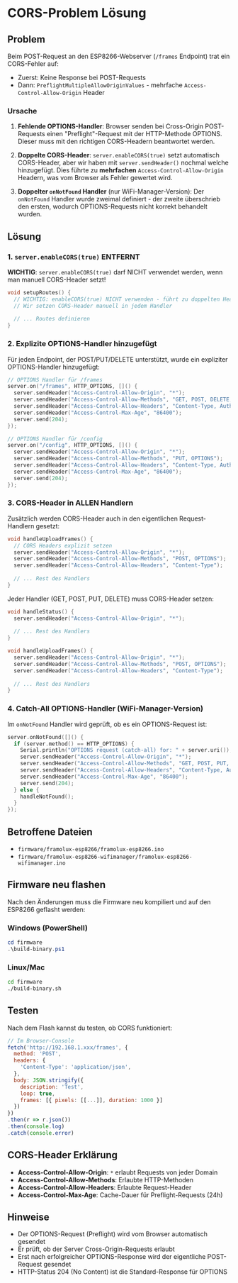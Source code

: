 # CORS-Problem Lösung

## Problem

Beim POST-Request an den ESP8266-Webserver (`/frames` Endpoint) trat ein CORS-Fehler auf:
- Zuerst: Keine Response bei POST-Requests
- Dann: `PreflightMultipleAllowOriginValues` - mehrfache `Access-Control-Allow-Origin` Header

### Ursache

1. **Fehlende OPTIONS-Handler**: Browser senden bei Cross-Origin POST-Requests einen "Preflight"-Request mit der HTTP-Methode OPTIONS. Dieser muss mit den richtigen CORS-Headern beantwortet werden.

2. **Doppelte CORS-Header**: `server.enableCORS(true)` setzt automatisch CORS-Header, aber wir haben mit `server.sendHeader()` nochmal welche hinzugefügt. Dies führte zu **mehrfachen** `Access-Control-Allow-Origin` Headern, was vom Browser als Fehler gewertet wird.

3. **Doppelter `onNotFound` Handler** (nur WiFi-Manager-Version): Der `onNotFound` Handler wurde zweimal definiert - der zweite überschrieb den ersten, wodurch OPTIONS-Requests nicht korrekt behandelt wurden.

## Lösung

### 1. `server.enableCORS(true)` ENTFERNT

**WICHTIG**: `server.enableCORS(true)` darf NICHT verwendet werden, wenn man manuell CORS-Header setzt!

```cpp
void setupRoutes() {
  // WICHTIG: enableCORS(true) NICHT verwenden - führt zu doppelten Headers!
  // Wir setzen CORS-Header manuell in jedem Handler
  
  // ... Routes definieren
}
```

### 2. Explizite OPTIONS-Handler hinzugefügt

Für jeden Endpoint, der POST/PUT/DELETE unterstützt, wurde ein expliziter OPTIONS-Handler hinzugefügt:

```cpp
// OPTIONS Handler für /frames
server.on("/frames", HTTP_OPTIONS, []() {
  server.sendHeader("Access-Control-Allow-Origin", "*");
  server.sendHeader("Access-Control-Allow-Methods", "GET, POST, DELETE, OPTIONS");
  server.sendHeader("Access-Control-Allow-Headers", "Content-Type, Authorization");
  server.sendHeader("Access-Control-Max-Age", "86400");
  server.send(204);
});

// OPTIONS Handler für /config
server.on("/config", HTTP_OPTIONS, []() {
  server.sendHeader("Access-Control-Allow-Origin", "*");
  server.sendHeader("Access-Control-Allow-Methods", "PUT, OPTIONS");
  server.sendHeader("Access-Control-Allow-Headers", "Content-Type, Authorization");
  server.sendHeader("Access-Control-Max-Age", "86400");
  server.send(204);
});
```

### 3. CORS-Header in ALLEN Handlern

Zusätzlich werden CORS-Header auch in den eigentlichen Request-Handlern gesetzt:

```cpp
void handleUploadFrames() {
  // CORS Headers explizit setzen
  server.sendHeader("Access-Control-Allow-Origin", "*");
  server.sendHeader("Access-Control-Allow-Methods", "POST, OPTIONS");
  server.sendHeader("Access-Control-Allow-Headers", "Content-Type");
  
  // ... Rest des Handlers
}
```

Jeder Handler (GET, POST, PUT, DELETE) muss CORS-Header setzen:

```cpp
void handleStatus() {
  server.sendHeader("Access-Control-Allow-Origin", "*");
  
  // ... Rest des Handlers
}

void handleUploadFrames() {
  server.sendHeader("Access-Control-Allow-Origin", "*");
  server.sendHeader("Access-Control-Allow-Methods", "POST, OPTIONS");
  server.sendHeader("Access-Control-Allow-Headers", "Content-Type");
  
  // ... Rest des Handlers
}
```

### 4. Catch-All OPTIONS-Handler (WiFi-Manager-Version)

Im `onNotFound` Handler wird geprüft, ob es ein OPTIONS-Request ist:

```cpp
server.onNotFound([]() {
  if (server.method() == HTTP_OPTIONS) {
    Serial.println("OPTIONS request (catch-all) for: " + server.uri());
    server.sendHeader("Access-Control-Allow-Origin", "*");
    server.sendHeader("Access-Control-Allow-Methods", "GET, POST, PUT, DELETE, OPTIONS");
    server.sendHeader("Access-Control-Allow-Headers", "Content-Type, Authorization");
    server.sendHeader("Access-Control-Max-Age", "86400");
    server.send(204);
  } else {
    handleNotFound();
  }
});
```

## Betroffene Dateien

- `firmware/framolux-esp8266/framolux-esp8266.ino`
- `firmware/framolux-esp8266-wifimanager/framolux-esp8266-wifimanager.ino`

## Firmware neu flashen

Nach den Änderungen muss die Firmware neu kompiliert und auf den ESP8266 geflasht werden:

### Windows (PowerShell)
```powershell
cd firmware
.\build-binary.ps1
```

### Linux/Mac
```bash
cd firmware
./build-binary.sh
```

## Testen

Nach dem Flash kannst du testen, ob CORS funktioniert:

```javascript
// Im Browser-Console
fetch('http://192.168.1.xxx/frames', {
  method: 'POST',
  headers: {
    'Content-Type': 'application/json',
  },
  body: JSON.stringify({
    description: 'Test',
    loop: true,
    frames: [{ pixels: [[...]], duration: 1000 }]
  })
})
.then(r => r.json())
.then(console.log)
.catch(console.error)
```

## CORS-Header Erklärung

- **Access-Control-Allow-Origin**: `*` erlaubt Requests von jeder Domain
- **Access-Control-Allow-Methods**: Erlaubte HTTP-Methoden
- **Access-Control-Allow-Headers**: Erlaubte Request-Header
- **Access-Control-Max-Age**: Cache-Dauer für Preflight-Requests (24h)

## Hinweise

- Der OPTIONS-Request (Preflight) wird vom Browser automatisch gesendet
- Er prüft, ob der Server Cross-Origin-Requests erlaubt
- Erst nach erfolgreicher OPTIONS-Response wird der eigentliche POST-Request gesendet
- HTTP-Status 204 (No Content) ist die Standard-Response für OPTIONS
